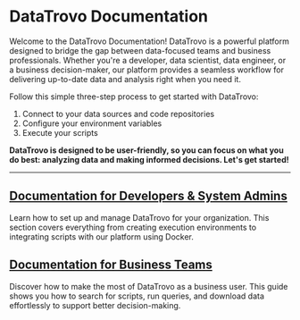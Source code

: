 # DataTrovo Documentation

Welcome to the DataTrovo Documentation! DataTrovo is a powerful platform designed to bridge the gap between data-focused teams and business professionals. Whether you're a developer, data scientist, data engineer, or a business decision-maker, our platform provides a seamless workflow for delivering up-to-date data and analysis right when you need it.

Follow this simple three-step process to get started with DataTrovo:

1. Connect to your data sources and code repositories  
2. Configure your environment variables  
3. Execute your scripts  

**DataTrovo is designed to be user-friendly, so you can focus on what you do best: analyzing data and making informed decisions. Let's get started!**

---

## [Documentation for Developers & System Admins](developer.md)

Learn how to set up and manage DataTrovo for your organization. This section covers everything from creating execution environments to integrating scripts with our platform using Docker.

## [Documentation for Business Teams](business.md)

Discover how to make the most of DataTrovo as a business user. This guide shows you how to search for scripts, run queries, and download data effortlessly to support better decision-making.
